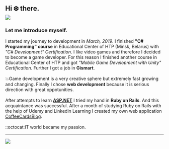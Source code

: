 # <h2>Hi ❄️ there. <br/><img src="https://img.shields.io/badge/Hello---World!-informational?logoWidth=60&style=plastic" />

<h3>Let me introduce myself.</h3>

I started my journey to development in *March, 2019*. I finished **"C# Programming" course** in  Educational Center of HTP (Minsk, Belarus) with <i>"C# Development" Certification</i>. 
I like video games and therefore I decided to become a game developer. For this reason I finished another course in  Educational Center of HTP and got 
<i>"Mobile Game Development with Unity" Certification</i>. Further I got a job in **Gismart**. <br/><br/>
:collision:Game development is a very creative sphere but extremely 
fast growing and changing. Finally I chose **web development** because it is serious direction with great oppotunities. <br/><br/> 
After attempts to learn [**ASP.NET**](https://github.com/miseinen/DinosaursShop) I tried my hand in **Ruby on Rails**. And this acquaintance was successful. 
After a month of studying Ruby on Rails with the help of Udemy and Linkedin Learning I created my own web application [CoffeeCardsBlog](https://github.com/miseinen/CoffeeCardsBlog).
<br/><br/>::octocat:IT world became my passion.
<hr />
<img src="https://www.codewars.com/users/Miseinen/badges/small" />
